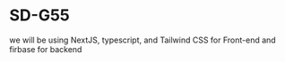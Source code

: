 # SD-G55

we will be using NextJS, typescript, and Tailwind CSS for Front-end and firbase for backend
